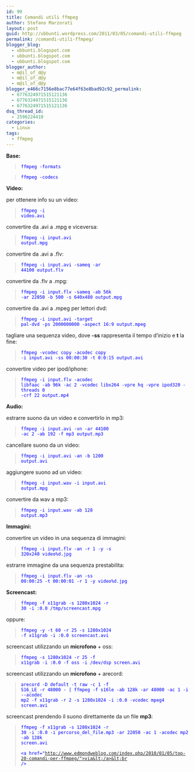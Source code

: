 ```yaml
---
id: 90
title: Comandi utili ffmpeg
author: Stefano Marzorati
layout: post
guid: http://ubbunti.wordpress.com/2011/03/05/comandi-utili-ffmpeg
permalink: /comandi-utili-ffmpeg/
blogger_blog:
  - ubbunti.blogspot.com
  - ubbunti.blogspot.com
  - ubbunti.blogspot.com
blogger_author:
  - m@il_of_d@y
  - m@il_of_d@y
  - m@il_of_d@y
blogger_e466c7156e8bac77e64f63e8bad92c92_permalink:
  - 6776324971515121136
  - 6776324971515121136
  - 6776324971515121136
dsq_thread_id:
  - 2596224410
categories:
  - Linux
tags:
  - ffmpeg
---
```

**Base:**

> <span style="color:#0000ff;"><code>ffmpeg -formats</code></span>

> <span style="color:#0000ff;"><code>ffmpeg -codecs</code></span>

**Video:**

per ottenere info su un video:

> <span style="color:#0000ff;"><code>ffmpeg -i video.avi</code></span>

convertire da .avi a .mpg e viceversa:

> <span style="color:#0000ff;"><code>ffmpeg -i input.avi output.mpg</code></span>

convertire da .avi a .flv:

> <span style="color:#0000ff;"><code>ffmpeg -i input.avi -sameq -ar 44100 output.flv</code></span>

convertire da .flv a .mpg:

> <span style="color:#0000ff;"><code>ffmpeg -i input.flv -sameq -ab 56k -ar 22050 -b 500 -s 640x480 output.mpg</code></span>

convertire da .avi a .mpeg per lettori dvd:

> <span style="color:#0000ff;"><code>ffmpeg -i input.avi -target pal-dvd -ps 2000000000 -aspect 16:9 output.mpeg</code></span>

tagliare una sequenza video, dove **-ss** rappresenta il tempo d&#8217;inizio e **t** la fine:

> <span style="color:#0000ff;"><code>ffmpeg -vcodec copy -acodec copy -i input.avi -ss 00:00:30 -t 0:0:15 output.avi</code></span>

convertire video per ipod/iphone:

> <span style="color:#0000ff;"><code>ffmpeg -i input.flv -acodec libfaac -ab 96k -ac 2 -vcodec libx264 -vpre hq -vpre ipod320 -threads 0 -crf 22 output.mp4</code></span>

**Audio:**

estrarre suono da un video e convertirlo in mp3:

> <span style="color:#0000ff;"><code>ffmpeg -i input.avi -vn -ar 44100 -ac 2 -ab 192 -f mp3 output.mp3</code></span>

cancellare suono da un video:

> <span style="color:#0000ff;"><code>ffmpeg -i input.avi -an -b 1200 output.avi</code></span>

aggiungere suono ad un video:

> <span style="color:#0000ff;"><code>ffmpeg -i input.wav -i input.avi output.mpg</code></span>

convertire da wav a mp3:

> <span style="color:#0000ff;"><code>ffmpeg -i input.wav -ab 128 output.mp3</code></span>

**Immagini:**

convertire un video in una sequenza di immagini:

> <span style="color:#0000ff;"><code>ffmpeg -i input.flv -an -r 1 -y -s 320x240 video%d.jpg</code></span>

estrarre immagine da una sequenza prestabilita:

> <span style="color:#0000ff;"><code>ffmpeg -i input.flv -an -ss 00:00:25 -t 00:00:01 -r 1 -y video%d.jpg</code></span>

**Screencast:**

> <span style="color:#0000ff;"><code>ffmpeg -f x11grab -s 1280x1024 -r 30 -i :0.0 /tmp/screencast.mpg</code></span>

oppure:

> <span style="color:#0000ff;"><code>ffmpeg -y -t 60 -r 25 -s 1280x1024 -f x11grab -i :0.0 screencast.avi</code></span>

screencast utilizzando un **microfono** + oss:

> <span style="color:#0000ff;"><code>ffmpeg -s 1280x1024 -r 25 -f x11grab -i :0.0 -f oss -i /dev/dsp screen.avi</code></span>

screencast utilizzando un **microfono** + arecord:

> <span style="color:#0000ff;"><code>arecord -D default -t raw  -c 1 -f S16_LE -r 48000 - | ffmpeg -f s16le -ab 128k -ar 48000 -ac 1 -i  --acodec mp2 -f x11grab -r 2 -s 1280x1024 -i :0.0 -vcodec mpeg4  screen.avi</code></span>

screencast prendendo il suono direttamente da un file **mp3**:

> <span style="color:#0000ff;"><code>ffmpeg -f x11grab -s 1280x1024 -r 30 -i :0.0 -i percorso_del_file.mp3 -ar 22050 -ac 1 -acodec mp2 -ab 128k screen.avi</code></span>
> 
> <span style="color:#0000ff;"></span>
> 
> <span style="color:#0000ff;"><code>&lt;a href="http://www.edmondweblog.com/index.php/2010/01/05/top-20-comandi-per-ffmpeg/">via&lt;/a>&lt;br />
</code></span>